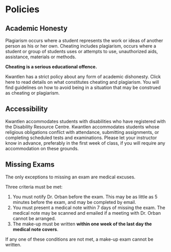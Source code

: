 # Policies

## Academic Honesty

Plagiarism occurs where a student represents the work or ideas of another person as his or her own. Cheating includes plagiarism, occurs where a student or group of students uses or attempts to use, unauthorized aids, assistance, materials or methods.  

**Cheating is a serious educational offence.**

Kwantlen has a strict policy about any form of academic dishonesty. Click here to read details on what constitutes cheating and plagiarism. You will find guidelines on how to avoid being in a situation that may be construed as cheating or plagiarism. 

## Accessibility

Kwantlen accommodates students with disabilities who have registered with the Disability Resource Centre. Kwantlen accommodates students whose religious obligations conflict with attendance, submitting assignments, or completing scheduled tests and examinations. Please let your instructor know in advance, preferably in the first week of class, if you will require any accommodation on these grounds.

## Missing Exams

The only exceptions to missing an exam are medical excuses.

Three criteria must be met:

1. You must notify Dr. Orban before the exam. This may be as little as 5 minutes before the exam, and may be completed by email.
2. You must present a medical note within 7 days of missing the exam. The medical note may be scanned and emailed if a meeting with Dr. Orban cannot be arranged.
3. The make-up must be written **within one week of the last day the medical note covers**.

If any one of these conditions are not met, a make-up exam cannot be written.
